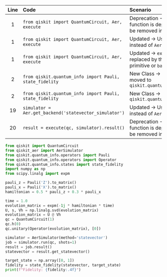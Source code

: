 | Line | Code | Scenario | Reference | Artifact | Refactoring |
| :--: | :--- | :------- | :-------: | :------- | :---------- |
| 1 | `from qiskit import QuantumCircuit, Aer, execute` | Deprecation -> The `execute` function is deprecated and will be removed in a future release. | qrn_ddbb-62c88bd62553d987318566cf094019c2 | qiskit.execute |  |
| 1 | `from qiskit import QuantumCircuit, Aer, execute` | Updated -> Use `qiskit_aer` instead of `Aer` | IK | Aer | `from qiskit_aer import AerSimulator` |
| 1 | `from qiskit import QuantumCircuit, Aer, execute` | Updated ->  `execute` function is replaced by the `Sampler` primitive or `backend.run`  | qrn_ddbb-4ca8bc912ca83ca17ca896886a033838 | qiskit.execute |  |
| 2 | `from qiskit.quantum_info import Pauli, state_fidelity` | New Class -> `state_fidelity` moved to `qiskit.quantum_info.states` | qrn_ddbb-92430a831e1a332df674496c164a4494 | state_fidelity | `from qiskit.quantum_info.states import state_fidelity` |
| 2 | `from qiskit.quantum_info import Pauli, state_fidelity` | New Class -> `Pauli` moved to `qiskit.quantum_info.operators` | qrn_ddbb-2116e54824027677555eb39c94f94b94 | Pauli | `from qiskit.quantum_info.operators import Pauli` |
| 19 | `simulator = Aer.get_backend('statevector_simulator')` | Updated -> Use `qiskit_aer` instead of `Aer` | IK | Aer | `simulator = AerSimulator(method='statevector')` |
| 20 | `result = execute(qc, simulator).result()` | Deprecation -> The `execute` function is deprecated and will be removed in a future release. | qrn_ddbb-62c88bd62553d987318566cf094019c2 | qiskit.execute |  |

```python
from qiskit import QuantumCircuit
from qiskit_aer import AerSimulator
from qiskit.quantum_info.operators import Pauli
from qiskit.quantum_info.operators import Operator
from qiskit.quantum_info.states import state_fidelity
import numpy as np
from scipy.linalg import expm

pauli_z = Pauli('Z').to_matrix()
pauli_x = Pauli('X').to_matrix()
hamiltonian = 0.5 * pauli_z + 0.3 * pauli_x

time = 1.0
evolution_matrix = expm(-1j * hamiltonian * time)
U, s, Vh = np.linalg.svd(evolution_matrix)
evolution_matrix = U @ Vh
qc = QuantumCircuit(1)
qc.h(0)
qc.unitary(Operator(evolution_matrix), [0])

simulator = AerSimulator(method='statevector')
job = simulator.run(qc, shots=1)
result = job.result()
statevector = result.get_statevector()

target_state = np.array([0, 1])
fidelity = state_fidelity(statevector, target_state)
print(f"Fidelity: {fidelity:.4f}")
```